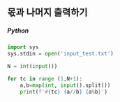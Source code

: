## 몫과 나머지 출력하기

##### Python

```python
import sys
sys.stdin = open('input_test.txt')

N = int(input())

for tc in range (1,N+1):
    a,b=map(int, input().split())
    print(f'#{tc} {a//b} {a%b}')
```
